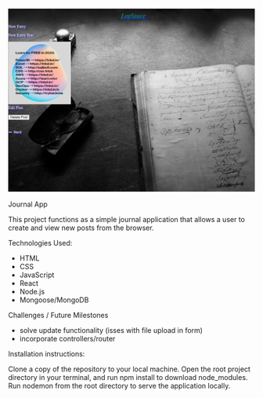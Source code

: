 ![journal_app](/public/logspace.jpg)

Journal App

This project functions as a simple journal application that allows a user to create and view new posts from the browser. 

Technologies Used: 
- HTML 
- CSS
- JavaScript
- React
- Node.js
- Mongoose/MongoDB

Challenges / Future Milestones

- solve update functionality (isses with file upload in form)
- incorporate controllers/router

Installation instructions:

Clone a copy of the repository to your local machine.
Open the root project directory in your terminal, and run npm install to download node_modules.
Run nodemon from the root directory to serve the application locally.



